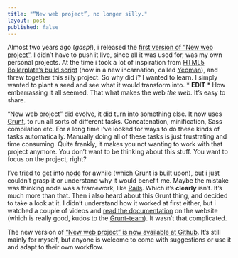 ```yaml
--- 
title: "“New web project”, no longer silly."
layout: post
published: false
---
```


Almost two years ago (*gasp!*), i released the [first version of “New
web project”](/new-webproject/). I didn’t have to push it live, since
all it was used for, was my own personal projects. At the time i took a
lot of inspiration from [HTML5 Boilerplate’s build
script](https://github.com/h5bp/ant-build-script) (now in a new
incarnation, called [Yeoman](http://yeoman.io/)), and threw together
this silly project. So why did i? I wanted to learn. I simply wanted to
plant a seed and see what it would transform into. \* **EDIT** \* How
embarrassing it all seemed. That what makes the web *the web*. It’s easy
to share.

“New web project” did evolve, it did turn into something else. It now
uses [Grunt](http://gruntjs.com/), to run all sorts of different tasks.
Concatenation, minification, Sass compilation etc. For a long time i’ve
looked for ways to do these kinds of tasks automatically. Manually doing
all of these tasks is just frustrating and time consuming. Quite
frankly, it makes you not wanting to work with that project anymore. You
don’t want to be thinking about this stuff. You want to focus on the
project, right?

I’ve tried to get into [node](http://nodejs.org) for awhile (which Grunt
is built upon), but i just couldn’t grasp it or understand why it would
benefit me. Maybe the mistake was thinking node was a framework, like
[Rails](http://rubyonrails.org). Which it’s **clearly** isn’t. It’s much
more than that. Then i also heard about this Grunt thing, and decided to
take a look at it. I didn’t understand how it worked at first either,
but i watched a couple of videos and [read the
documentation](http://gruntjs.com/getting-started) on the website (which
is really good, kudos to the
[Grunt-team](https://github.com/gruntjs/grunt/contributors)). It wasn’t
that complicated.

The new version of [“New web project” is now available at
Github](https://github.com/carlrafting/new-web-project). It’s still
mainly for myself, but anyone is welcome to come with suggestions or use
it and adapt to their own workflow.
